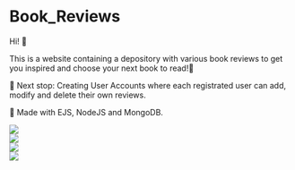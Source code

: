 # Book_Reviews

Hi! 👋

This is a website containing a depository with various book reviews to get you inspired and choose your next book to read!🔖

🚩 Next stop: Creating User Accounts where each registrated user can add, modify and delete their own reviews.

📖 Made with EJS, NodeJS and MongoDB.


<img src="public/img1.png"> <br/>
<img src="public/img4.png"> <br/>
<img src="public/img2.png"> <br/>
<img src="public/img3.png"> <br/>

